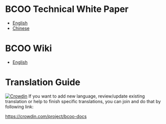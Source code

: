 # BCOO Technical White Paper

- [English](en-us/White_Paper_EN.md)
- [Chinese](zh-cn/White_Paper_CN.md) 

# BCOO Wiki

- [English](https://github.com/BCOOCHAIN/BCOO/wiki)

# Translation Guide

[![Crowdin](https://d322cqt584bo4o.cloudfront.net/eos-docs/localized.svg)](https://crowdin.com/project/bcoo-docs)
If you want to add new language, review/update existing translation or help to finish specific translations, you can join and do that by following link:

https://crowdin.com/project/bcoo-docs
